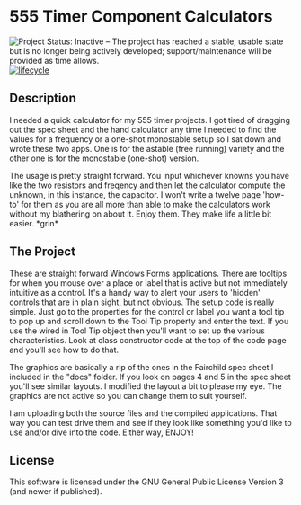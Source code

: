 # 555 Timer Component Calculators

![Project Status: Inactive – The project has reached a stable, usable state but is no longer being actively developed; support/maintenance will be provided as time allows.](http://www.repostatus.org/badges/latest/inactive.svg)
[![lifecycle](https://img.shields.io/badge/lifecycle-stable-green.svg)](https://www.tidyverse.org/lifecycle/#stable)

## Description

I needed a quick calculator for my 555 timer projects. I got tired of dragging out the spec sheet and the hand calculator any time I needed to find the values for a frequency or a one-shot monostable setup so I sat down and wrote these two apps. One is for the astable (free running) variety and the other one is for the monostable (one-shot) version.

The usage is pretty straight forward. You input whichever knowns you have like the two resistors and freqency and then let the calculator compute the unknown, in this instance, the capacitor. I won't write a twelve page 'how-to' for them as you are all more than able to make the calculators work without my blathering on about it. Enjoy them. They make life a little bit easier. \*grin\*

## The Project

These are straight forward Windows Forms applications. There are tooltips for when you mouse over a place or label that is active but not immediately intuitive as a control. It's a handy way to alert your users to 'hidden' controls that are in plain sight, but not obvious. The setup code is really simple. Just go to the properties for the control or label you want a tool tip to pop up and scroll down to the Tool Tip property and enter the text. If you use the wired in Tool Tip object then you'll want to set up the various characteristics. Look at class constructor code at the top of the code page and you'll see how to do that.

The graphics are basically a rip of the ones in the Fairchild spec sheet I included in the "docs" folder. If you look on pages 4 and 5 in the spec sheet you'll see similar layouts. I modified the layout a bit to please my eye. The graphics are not active so you can change them to suit yourself.

I am uploading both the source files and the compiled applications. That way you can test drive them and see if they look like something you'd like to use and/or dive into the code. Either way, ENJOY!

## License

This software is licensed under the GNU General Public License Version 3 (and newer if published).
